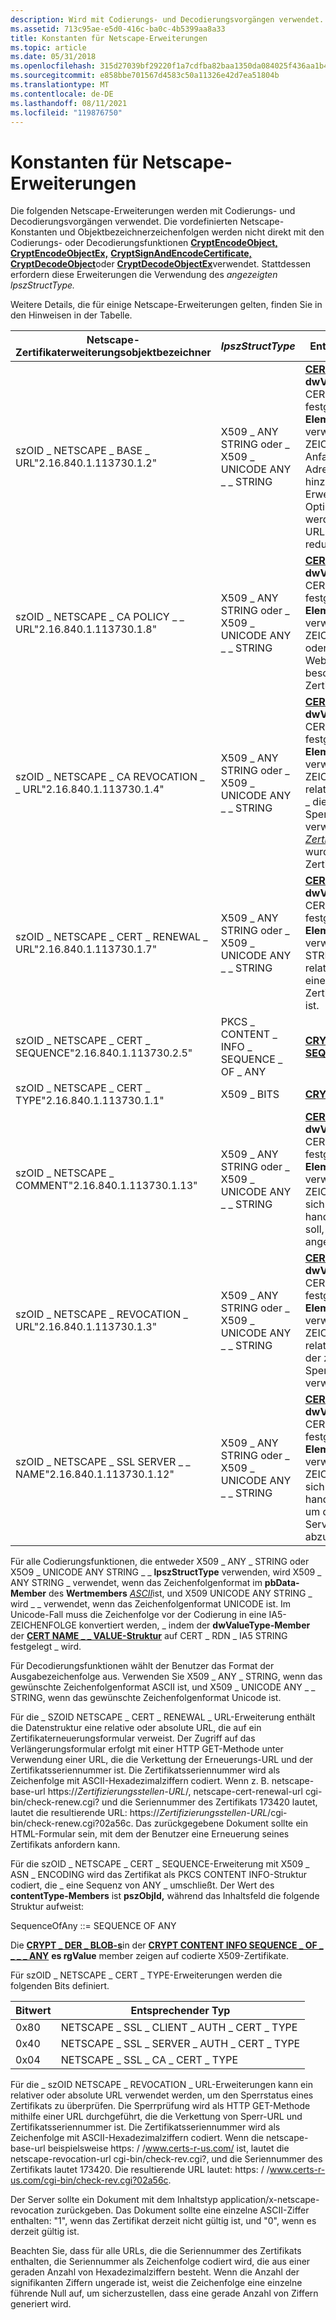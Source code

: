 ```yaml
---
description: Wird mit Codierungs- und Decodierungsvorgängen verwendet.
ms.assetid: 713c95ae-e5d0-416c-ba0c-4b5399aa8a33
title: Konstanten für Netscape-Erweiterungen
ms.topic: article
ms.date: 05/31/2018
ms.openlocfilehash: 315d27039bf29220f1a7cdfba82baa1350da084025f436aa1b4746d7e92f5c2c
ms.sourcegitcommit: e858bbe701567d4583c50a11326e42d7ea51804b
ms.translationtype: MT
ms.contentlocale: de-DE
ms.lasthandoff: 08/11/2021
ms.locfileid: "119876750"
---
```

# <a name="constants-for-netscape-extensions"></a>Konstanten für Netscape-Erweiterungen

Die folgenden Netscape-Erweiterungen werden mit Codierungs- und Decodierungsvorgängen verwendet. Die vordefinierten Netscape-Konstanten und Objektbezeichnerzeichenfolgen werden nicht direkt mit den Codierungs- oder Decodierungsfunktionen [**CryptEncodeObject,**](/windows/win32/api/Wincrypt/nf-wincrypt-cryptencodeobject) [**CryptEncodeObjectEx,**](/windows/win32/api/Wincrypt/nf-wincrypt-cryptencodeobjectex) [**CryptSignAndEncodeCertificate,**](/windows/win32/api/Wincrypt/nf-wincrypt-cryptsignandencodecertificate) [**CryptDecodeObject**](/windows/win32/api/Wincrypt/nf-wincrypt-cryptdecodeobject)oder [**CryptDecodeObjectEx**](/windows/win32/api/Wincrypt/nf-wincrypt-cryptdecodeobjectex)verwendet. Stattdessen erfordern diese Erweiterungen die Verwendung des *angezeigten lpszStructType.*

Weitere Details, die für einige Netscape-Erweiterungen gelten, finden Sie in den Hinweisen in der Tabelle.



| Netscape-Zertifikaterweiterungsobjektbezeichner                      | *lpszStructType*                                           | Entsprechende *pvStructInfo*                                                                                                                                                                                                                                                                                                                                                                                                                         |
|------------------------------------------------------------------------|------------------------------------------------------------|------------------------------------------------------------------------------------------------------------------------------------------------------------------------------------------------------------------------------------------------------------------------------------------------------------------------------------------------------------------------------------------------------------------------------------------------------|
| szOID \_ NETSCAPE \_ BASE \_ URL"2.16.840.1.113730.1.2"<br/>           | X509 \_ ANY STRING oder \_ X509 \_ UNICODE ANY \_ \_ STRING<br/> | [**CERT \_ NAME \_ VALUE**](/windows/win32/api/Wincrypt/ns-wincrypt-cert_name_value). Der **dwValueType-Member** ist auf CERT \_ RDN \_ IA5 \_ STRING festgelegt. Das **pbData-Element** des **Value-Members** verweist auf eine IA5-ZEICHENFOLGE, \_ die am Anfang aller relative URL Adressen in einem Zertifikat hinzugefügt wurde. Diese Erweiterung kann als Optimierung angesehen werden, um die Größe der URL-Erweiterungen zu reduzieren.                                                                                                       |
| szOID \_ NETSCAPE \_ CA POLICY \_ \_ URL"2.16.840.1.113730.1.8"<br/>     | X509 \_ ANY STRING oder \_ X509 \_ UNICODE ANY \_ \_ STRING<br/> | [**CERT \_ NAME \_ VALUE**](/windows/win32/api/Wincrypt/ns-wincrypt-cert_name_value). Der **dwValueType-Member** ist auf CERT \_ RDN \_ IA5 \_ STRING festgelegt. Das **pbData-Element** des **Wertmembers** verweist auf eine IA5-ZEICHENFOLGE, \_ die relative oder absolute URL der Webseite, die die Richtlinien beschreibt, unter denen das Zertifikat ausgestellt wurde.                                                                                                                                                            |
| szOID \_ NETSCAPE \_ CA REVOCATION \_ \_ URL"2.16.840.1.113730.1.4"<br/> | X509 \_ ANY STRING oder \_ X509 \_ UNICODE ANY \_ \_ STRING<br/> | [**CERT \_ NAME \_ VALUE**](/windows/win32/api/Wincrypt/ns-wincrypt-cert_name_value). Der **dwValueType-Member** ist auf CERT \_ RDN \_ IA5 \_ STRING festgelegt. Das **pbData-Element** des **Value-Members** verweist auf eine IA5-ZEICHENFOLGE, die die relative oder absolute URL ist, \_ die zum Überprüfen des Sperrstatus von Zertifikaten verwendet wird, die von der [*Zertifizierungsstelle*](../secgloss/c-gly.md) signiert wurden, zu der das aktuelle Zertifikat gehört. |
| szOID \_ NETSCAPE \_ CERT \_ RENEWAL \_ URL"2.16.840.1.113730.1.7"<br/>  | X509 \_ ANY STRING oder \_ X509 \_ UNICODE ANY \_ \_ STRING<br/> | [**CERT \_ NAME \_ VALUE**](/windows/win32/api/Wincrypt/ns-wincrypt-cert_name_value). Der **dwValueType-Member** ist auf CERT \_ RDN \_ IA5 \_ STRING festgelegt. Das **pbData-Element** des **Wertmembers** verweist auf eine IA5 \_ STRING-Zeichenfolge, die die relative oder absolute URL eines Zertifikaterneuerungsformulars ist.                                                                                                                                                                                                     |
| szOID \_ NETSCAPE \_ CERT \_ SEQUENCE"2.16.840.1.113730.2.5"<br/>      | PKCS \_ CONTENT \_ INFO \_ SEQUENCE \_ OF \_ ANY                     | [**CRYPT \_ CONTENT \_ INFO \_ SEQUENCE \_ OF \_ ANY**](/windows/win32/api/Wincrypt/ns-wincrypt-crypt_content_info_sequence_of_any)                                                                                                                                                                                                                                                                                                                                                                |
| szOID \_ NETSCAPE \_ CERT \_ TYPE"2.16.840.1.113730.1.1"<br/>          | X509 \_ BITS                                                 | [**CRYPT \_ BIT \_ BLOB**](/windows/win32/api/Wincrypt/ns-wincrypt-crypt_bit_blob)                                                                                                                                                                                                                                                                                                                                                                                                           |
| szOID \_ NETSCAPE \_ COMMENT"2.16.840.1.113730.1.13"<br/>            | X509 \_ ANY STRING oder \_ X509 \_ UNICODE ANY \_ \_ STRING<br/> | [**CERT \_ NAME \_ VALUE**](/windows/win32/api/Wincrypt/ns-wincrypt-cert_name_value). Der **dwValueType-Member** ist auf CERT \_ RDN \_ IA5 \_ STRING festgelegt. Das **pbData-Element** des **Value-Members** verweist auf eine IA5-ZEICHENFOLGE, \_ bei der es sich um einen Kommentar handelt, der angezeigt werden soll, wenn das Zertifikat angezeigt wird.                                                                                                                                                                                                         |
| szOID \_ NETSCAPE \_ REVOCATION \_ URL"2.16.840.1.113730.1.3"<br/>     | X509 \_ ANY STRING oder \_ X509 \_ UNICODE ANY \_ \_ STRING<br/> | [**CERT \_ NAME \_ VALUE**](/windows/win32/api/Wincrypt/ns-wincrypt-cert_name_value). Der **dwValueType-Member** ist auf CERT \_ RDN \_ IA5 \_ STRING festgelegt. Das **pbData-Element** des **Wertmembers** verweist auf eine IA5-ZEICHENFOLGE, \_ die ein relativer oder absolute URL ist, der zum Überprüfen des Sperrstatus des Zertifikats verwendet wird.                                                                                                                                                                              |
| szOID \_ NETSCAPE \_ SSL SERVER \_ \_ NAME"2.16.840.1.113730.1.12"<br/>  | X509 \_ ANY STRING oder \_ X509 \_ UNICODE ANY \_ \_ STRING<br/> | [**CERT \_ NAME \_ VALUE**](/windows/win32/api/Wincrypt/ns-wincrypt-cert_name_value). Der **dwValueType-Member** ist auf CERT \_ RDN \_ IA5 \_ STRING festgelegt. Das **pbData-Element** des **Wertmembers** verweist auf eine IA5-ZEICHENFOLGE, bei der es \_ sich um einen Shellausdruck handelt, der verwendet wird, um den Hostnamen des SSL-Servers mit diesem Zertifikat abzugleichen.                                                                                                                                                                       |



 

Für alle Codierungsfunktionen, die entweder X509 \_ ANY \_ STRING oder X5O9 \_ UNICODE ANY STRING \_ \_ **lpszStructType** verwenden, wird X509 \_ ANY STRING \_ verwendet, wenn das Zeichenfolgenformat im **pbData-Member** des **Wertmembers** [*ASCII*](../secgloss/a-gly.md)ist, und X509 UNICODE ANY STRING \_ wird \_ \_ verwendet, wenn das Zeichenfolgenformat UNICODE ist. Im Unicode-Fall muss die Zeichenfolge vor der Codierung in eine IA5-ZEICHENFOLGE konvertiert werden, \_ indem der **dwValueType-Member** der [**CERT NAME \_ \_ VALUE-Struktur**](/windows/win32/api/Wincrypt/ns-wincrypt-cert_name_value) auf CERT \_ RDN \_ IA5 STRING festgelegt \_ wird.

Für Decodierungsfunktionen wählt der Benutzer das Format der Ausgabezeichenfolge aus. Verwenden Sie X509 \_ ANY \_ STRING, wenn das gewünschte Zeichenfolgenformat ASCII ist, und X509 \_ UNICODE ANY \_ \_ STRING, wenn das gewünschte Zeichenfolgenformat Unicode ist.

Für die \_ SZOID NETSCAPE \_ CERT \_ RENEWAL \_ URL-Erweiterung enthält die Datenstruktur eine relative oder absolute URL, die auf ein Zertifikaterneuerungsformular verweist. Der Zugriff auf das Verlängerungsformular erfolgt mit einer HTTP GET-Methode unter Verwendung einer URL, die die Verkettung der Erneuerungs-URL und der Zertifikatsseriennummer ist. Die Zertifikatsseriennummer wird als Zeichenfolge mit ASCII-Hexadezimalziffern codiert. Wenn z. B. netscape-base-url https://*Zertifizierungsstellen-URL*/, netscape-cert-renewal-url cgi-bin/check-renew.cgi? und die Seriennummer des Zertifikats 173420 lautet, lautet die resultierende URL: https://*Zertifizierungsstellen-URL*/cgi-bin/check-renew.cgi?02a56c. Das zurückgegebene Dokument sollte ein HTML-Formular sein, mit dem der Benutzer eine Erneuerung seines Zertifikats anfordern kann.

Für die szOID \_ NETSCAPE \_ CERT \_ SEQUENCE-Erweiterung mit X509 \_ ASN \_ ENCODING wird das Zertifikat als PKCS CONTENT INFO-Struktur codiert, die \_ eine Sequenz von ANY \_ umschließt. Der Wert des **contentType-Members** ist **pszObjId,** während das Inhaltsfeld die folgende Struktur aufweist:

SequenceOfAny ::= SEQUENCE OF ANY

Die [**CRYPT \_ DER \_ BLOB-s**](/previous-versions/windows/desktop/legacy/aa381414(v=vs.85))in der [**CRYPT CONTENT INFO SEQUENCE \_ OF \_ \_ \_ \_ ANY**](/windows/win32/api/Wincrypt/ns-wincrypt-crypt_content_info_sequence_of_any) **es rgValue** member zeigen auf codierte X509-Zertifikate.

Für szOID \_ NETSCAPE \_ CERT \_ TYPE-Erweiterungen werden die folgenden Bits definiert.



| Bitwert | Entsprechender Typ                      |
|-----------|-----------------------------------------|
| 0x80      | NETSCAPE \_ SSL \_ CLIENT \_ AUTH \_ CERT \_ TYPE |
| 0x40      | NETSCAPE \_ SSL \_ SERVER \_ AUTH \_ CERT \_ TYPE |
| 0x04      | NETSCAPE \_ SSL \_ CA \_ CERT \_ TYPE           |



 

Für die \_ szOID NETSCAPE \_ REVOCATION \_ URL-Erweiterungen kann ein relativer oder absolute URL verwendet werden, um den Sperrstatus eines Zertifikats zu überprüfen. Die Sperrprüfung wird als HTTP GET-Methode mithilfe einer URL durchgeführt, die die Verkettung von Sperr-URL und Zertifikatsseriennummer ist. Die Zertifikatsseriennummer wird als Zeichenfolge mit ASCII-Hexadezimalziffern codiert. Wenn die netscape-base-url beispielsweise https: \/ /www.certs-r-us.com/ ist, lautet die netscape-revocation-url cgi-bin/check-rev.cgi?, und die Seriennummer des Zertifikats lautet 173420. Die resultierende URL lautet: https: \/ /www.certs-r-us.com/cgi-bin/check-rev.cgi?02a56c.

Der Server sollte ein Dokument mit dem Inhaltstyp application/x-netscape-revocation zurückgeben. Das Dokument sollte eine einzelne ASCII-Ziffer enthalten: "1", wenn das Zertifikat derzeit nicht gültig ist, und "0", wenn es derzeit gültig ist.

Beachten Sie, dass für alle URLs, die die Seriennummer des Zertifikats enthalten, die Seriennummer als Zeichenfolge codiert wird, die aus einer geraden Anzahl von Hexadezimalziffern besteht. Wenn die Anzahl der signifikanten Ziffern ungerade ist, weist die Zeichenfolge eine einzelne führende Null auf, um sicherzustellen, dass eine gerade Anzahl von Ziffern generiert wird.

 

 
